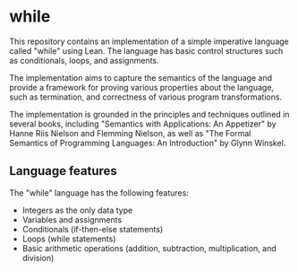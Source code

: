 # while
This repository contains an implementation of a simple imperative language
called "while" using Lean. The language has basic control structures such as
conditionals, loops, and assignments.

The implementation aims to capture the semantics of the language and provide a
framework for proving various properties about the language, such as 
termination, and correctness of various program transformations.

The implementation is grounded in the principles and techniques outlined in
several books, including "Semantics with Applications: An Appetizer" by Hanne
Riis Nielson and Flemming Nielson, as well as "The Formal Semantics of
Programming Languages: An Introduction" by Glynn Winskel.

## Language features
The "while" language has the following features:

- Integers as the only data type
- Variables and assignments
- Conditionals (if-then-else statements)
- Loops (while statements)
- Basic arithmetic operations (addition, subtraction, multiplication, and division)
